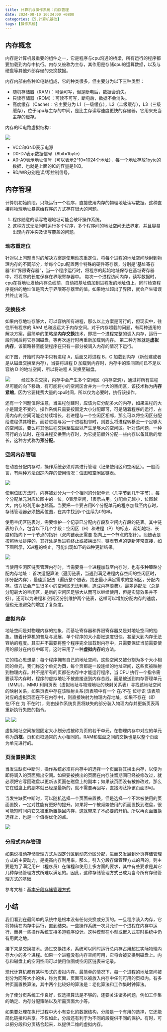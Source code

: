 ```yaml
---
title: 计算机与操作系统：内存管理
date: 2024-08-10 10:34:00 +0800
categories: [5.计算机基础]
tags: [操作系统]
---
```


## 内存概念 

内存是计算机最重要的组件之一，它是程序与cpu沟通的桥梁，所有运行的程序都要加载到内存中执行。内存又被称为主存，其作用是存储cpu的运算数据，以及与硬盘等其他外部存储的交换数据。

内存内部由各种IC电路组成，它的种类很多，但主要分为以下三种类型：

- 随机存储器（RAM）：可读可写，但是断电后，数据会消失。
- 只读存储器（ROM）：可读不可写，断电后，数据不会消失。
- 高度缓存（Cache）：它主要分为 L1（一级缓存），L2（二级缓存），L3（三级缓存），位于cpu与主存的中间，是比主存读写速度更快的存储器，它用来充当主存的缓存。

内存的IC电路虚拟结构：

![](/assets/img/ram/ram1.png)
- VCC和GND表示电源
- D0-D7表示数据信号（8bit=1byte）
- A0-A9表示地址信号（可以表示2^10=1024个地址），每一个地址存放1byte的数据，也就是上面的IC的容量是1KB。
- RD/WR分别是读/写控制信号。

## 内存管理

计算机初始阶段，只能运行一个程序，直接使用内存的物理地址读写数据。这种直接将物理地址暴露给程序的方式存在很大的问题。

1. 程序随意的读写物理地址可能会破坏操作系统。
2. 这种方式无法同时运行多个程序，多个程序间的地址空间无法界定，并且容易出现内存冲突及读写覆盖的问题。

### 动态重定位

针对以上问题当时的解决方案是使用动态重定位，将每个进程的地址空间映射到物理内存的不同部分，给每个Cpu配置两个特殊的硬件寄存器，分别是“基址寄存器”和“界限寄存器”，当一个程序运行时，将程序的起始地址保存在基址寄存器中，将程序的长度保存在界限寄存器中。 每次一个进程访问内存，读写数据时，cpu在将地址发给内存总线前，自动把基址值加到进程发的地址值上，同时检查程序提供的地址值是否大于界限寄存器里的值。如果地址超出了界限，就会产生错误并终止访问。

### 交换技术

如果内存地址存够大，可以容纳所有进程，那么以上方案是可行的，但现实中，往往所有程序的 RAM 总和远远大于内存空间。对于内存超载的问题，有两种通用的解决方案，最简单的策略是**内存交换**技术，即把一个进程完整的调入内存，运行一段时间后将它存回磁盘，等再次运行时再重新加载到内存。 第二种方案就是**虚拟内存**，该策略甚至能使程序在只有一部分被调入内存的情况下运行。

如下图，开始时内存中只有进程 A，后面又将进程 B，C 加载到内存（新创建或者是从磁盘交换至内存），当要将进程 D 加载到内存时，内存中的空间空间已不足以容纳 D 的地址空间，所以将进程 A 交换至磁盘。

![](/assets/img/ram/ram2.png)
　　
经过多次交换，内存中会产生多个空闲区（内存空洞），通过将所有进程尽可能的向下移动，有可能将小的空闲区合并为一个大的空闲区，该技术称为**内存紧缩**。因为它要耗费大量的cpu时间，所以仅为必要时，执行该操作。

还有一个问题值得注意，当进程创建时，应该为它分配多大的内存，如果进程的大小是固定不变的，操作系统只需要按固定大小分配即可，可是随着程序的运行，占用内存的空间可能会持续增长，若进程与一个空闲区相邻，那么可以将空闲区分配给进程供其增长，而若进程与另一个进程相邻时，则要么将进程转移至一个足够大的空闲区，要么将其他进程交换至磁盘以产生足够大的空闲区。针对该问题，一种可行的方法时，在将进程交换至内存时，为它提前额外分配一些内存以备其后的增长，这种方式称为**预分配**。

### 空闲内存管理

在动态分配内存时，操作系统必须对其进行管理（记录使用区和空闲区）。一般而言，有两种方法跟踪内存的使用情况：位图和空闲区链表。

![](/assets/img/ram/ram3.png)

使用位图方法时，内存被划分为一个个相同的分配单元（几字节到几千字节），每个分配单元对应位图中的一位，0表示空闲，1表示占用。分配单元越小，位图越大，内存的利用率也越高。当要把一个要占用K个分配单元的程序加载至内存时，存储管理器必须搜索位图，在其中找到k个连续为0的串。

使用空闲区链表时，需要维护一个记录已分配内存段及空闲内存段的链表。其中链表的节点，包含以下几个字段：空闲区（H）和进程（P）的标志、起始地址、长度和指向下一个节点的指针（双向链表还需要 指向上一个节点的指针）。段链表是按照地址排序的，其好处是当进程终止或被换出时，链表节点的更新非常直接，如下图所示，X进程的终止，可能出现如下的四种更新结果。

![](/assets/img/ram/ram4.png)

当使用空闲区链表管理内存时，当需要将一个进程加载至内存时，也有多种策略分配内存地址： 首次适配算法（遍历链表，当遇到满足进程内存空间的空闲区时，即分配内存），最佳适配法（遍历整个链表，找出最小满足需求的空闲区，分配内存。该方法会产生很多小的空闲区无法利用，造成内存浪费）。最差适配法（总是分配最大的空闲区，是新的空闲区足够大从而可以继续使用，但是实际效果并不好）。还可以为进程和空闲区分别维护两个链表，这样可以增加分配内存的速度，但也无法避免的增加了复杂度。

### 虚拟内存

地址空间是对物理内存的抽象，而基址寄存器和界限寄存器又是对地址空间的抽象。随着计算机的普及与发展，单个程序的大小膨胀速度很快，甚至大到内存无法容纳的程度。其实并不需要将整个程序完全加载到内存中，只需要保证当前需要使用的部分在内存中即可。这时采用了一种**虚拟内存**的方法。

它的核心思想是：每个程序拥有自己的地址空间，这些空间又被分割为多个大小相同的单元，我们称这个单元为**页**，每个页都是一段连续的地址空间，这些页被映射到物理内存。并不是所有的页都在内存中才能运行程序，当 CPU 执行一个指令需要读写内存时，程序的虚拟地址不被直接送到内存总线，而是被送到内存管理单元（MMU），MMU 利用页表（虚拟地址与物理地址的映射关系表）寻找该地址空间的映射关系，如果页表中存在该映射关系(页表项中有一个 在/不在 位标识 该表项对应的虚拟页面在不在内存中)，则直接映射为物理内存地址，如果不存在（即 在/不在 为 不在时），则由操作系统负责将缺失的部分装入物理内存并更新页表再重新执行失败的指令。

![](/assets/img/ram/ram5.png)
![](/assets/img/ram/ram6.png)

虚拟地址空间按照固定大小划分成被称为页的若干单元，在物理内存中对应的单元称为**页框**。页和页框通常的大小相同的。RAM和磁盘之间的交换也是以整个页面为单元进行的。

### 页面置换算法

当发生缺页中断时，操作系统必须将内存中的选择一个页面将其换出内存，以便为即将调入的页面腾出空间。如果要被换出的页面在内存驻留期间已经被修改过，就必须把它写回磁盘以更新该页面在磁盘上的副本；如果该页面没有被修改过，那么它在磁盘上的副本就已经是最新的，就不需要再回写，直接淘汰掉该页面即可。

当发生缺页中断时，可以随机选择一个页面来置换，但是选择一个不常被使用的页面置换，一定对性能有更好的提升。如果将一个被频繁使用的页面置换到磁盘，很可能短时间内它又被重新置换回内存，这就带来了不必要的开销。所以再页面置换选择上，也是一个值得优化的点。

![](/assets/img/ram/ram7.png)　　


### 分段式内存管理
 
如果说推动存储管理方式从固定分区到动态分区分配，进而又发展到分页存储管理方式的主要动力，是提高内存利用率，那么，引入分段存储管理方式的目的，则主要是为了满足用户（程序员）在编程和使用上多方面的要求，其中有些要求是其它几种存储管理方式所难以满足的。因此，这种存储管理方式已成为当今所有存储管理方式的基础

参考文档：[基本分段存储管理方式](https://www.jianshu.com/p/d094075d881d)

## 小结

我们看到在最简单的系统中是根本没有任何交换或分页的。一旦程序装入内存，它将持续在内存中运行，直到结束。一些操作系统一次只允许一个进程在内存中运行，而另一些操作系统支持多道程序设计。这种模型在小型或嵌入式实时系统中仍有用武之地。

接下来是交换技术。通过交换技术，系统可以同时运行总内存占用超过实际物理内存大小的多个进程。如果一个进程没有内存空间可用，它将会被交换到磁盘上。内存和磁盘上的空闲空间可以使用位图或空闲区链表来记录。

现代计算机都有某种形式的虚拟内存。最简单的情况下，每一个进程的地址空间被划分为同等大小的块，称为页面，页面可以被放入内存中任何可用的页框内。有多种页面置换算法，其中两个比较好的算法是：老化算法和工作集时钟算法。

为了使分页系统工作良好，仅选择算法是不够的，还要关注诸多问题，例如工作集的确定、内存分配策略以及所需页面大小等。

如果要处理在执行过程中大小有变化的数据结构，分段是一个有用的选择，它还能简化链接和共享。不仅如此，分段还有利于为不同的段提供不同的保护。有时，可以把分段和分页结合起来，以提供二维的虚拟内存。